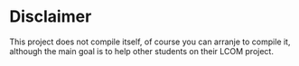# Disclaimer 

This project does not compile itself, of course you can arranje to compile it, although the main goal is to help other students on their LCOM project.
